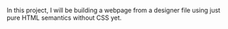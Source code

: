 In this project, I will be building a webpage from a designer file using just pure HTML semantics without CSS yet.
